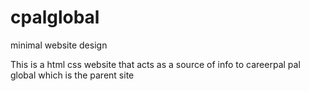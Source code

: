 # cpalglobal
minimal website design

This is a html css website that acts as a source of info to careerpal pal global which is the parent site
